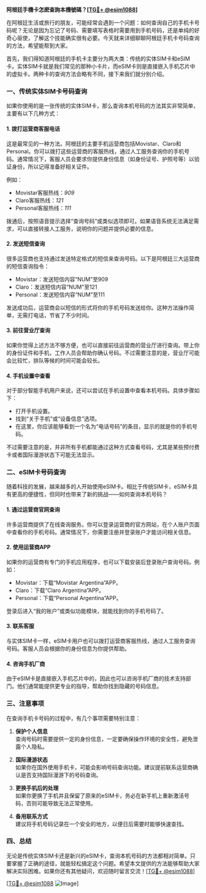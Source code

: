 **阿根廷手機卡怎麽查詢本機號碼？[[TG💪+ @esim1088](https://t.me/s/esim1088)]**

在阿根廷生活或旅行的朋友，可能经常会遇到一个问题：如何查询自己的手机卡号码呢？无论是因为忘记了号码、需要填写表格时需要用到手机号码，还是单纯的好奇心驱使，了解这个技能确实很有必要。今天就来详细聊聊阿根廷手机卡号码查询的方法，希望能帮到大家。

首先，我们得知道阿根廷的手机卡主要分为两大类：传统的实体SIM卡和eSIM卡。实体SIM卡就是我们常见的那种小卡片，而eSIM卡则是直接嵌入手机芯片中的虚拟卡。两种卡的查询方法会略有不同，接下来我们就分别介绍。

### **一、传统实体SIM卡号码查询**

如果你使用的是一张传统的实体SIM卡，那么查询本机号码的方法其实非常简单，主要有以下几种方式：

#### **1. 拨打运营商客服电话**
这是最常见的一种方法。阿根廷的主要手机运营商包括Movistar、Claro和Personal。你可以拨打这些运营商的客服热线，通过人工服务查询你的手机号码。通常情况下，客服人员会要求你提供身份信息（如身份证号、护照号等）以验证身份，所以记得准备好相关证件。

例如：
- Movistar客服热线：*909*
- Claro客服热线：*121*
- Personal客服热线：*111*

拨通后，按照语音提示选择“查询号码”或类似选项即可。如果语音系统无法满足需求，可以直接转接人工服务，说明你的问题并提供必要的信息。

#### **2. 发送短信查询**
很多运营商也支持通过发送特定格式的短信来查询号码。以下是阿根廷三大运营商的短信查询指令：
- Movistar：发送短信内容“NUM”至909
- Claro：发送短信内容“NUM”至121
- Personal：发送短信内容“NUM”至111

发送成功后，运营商会以短信的形式将你的手机号码发送给你。这种方法操作简单，无需打电话，节省了不少时间。

#### **3. 前往营业厅查询**
如果你觉得上述方法不够方便，也可以直接前往运营商的营业厅进行查询。带上你的身份证件和手机，工作人员会帮助你确认号码。不过需要注意的是，营业厅可能会比较忙，排队等候的时间可能会较长。

#### **4. 手机设置中查看**
对于部分智能手机用户来说，还可以尝试在手机设置中查看本机号码。具体步骤如下：
- 打开手机设置。
- 找到“关于手机”或“设备信息”选项。
- 在这里，你应该能够看到一个名为“电话号码”的条目，显示的就是你的手机号码。

不过需要注意的是，并非所有手机都能通过这种方式查看号码，尤其是某些预付费卡或者国际漫游状态下可能无法显示。

### **二、eSIM卡号码查询**

随着科技的发展，越来越多的人开始使用eSIM卡。相比于传统SIM卡，eSIM卡具有更高的便捷性，但同时也带来了新的挑战——如何查询本机号码？

#### **1. 通过运营商官网查询**
许多运营商提供了在线查询服务。你可以登录运营商的官方网站，在个人账户页面中查看你的手机号码。通常情况下，你需要注册并登录账户才能访问相关信息。

#### **2. 使用运营商APP**
如果你的运营商有专门的手机应用程序，也可以下载安装后登录账户查询号码。例如：
- Movistar：下载“Movistar Argentina”APP。
- Claro：下载“Claro Argentina”APP。
- Personal：下载“Personal Argentina”APP。

登录后进入“我的账户”或类似功能模块，就能找到你的手机号码了。

#### **3. 联系客服**
与实体SIM卡一样，eSIM卡用户也可以拨打运营商客服热线，通过人工服务查询号码。客服人员会根据你的身份信息为你提供帮助。

#### **4. 咨询手机厂商**
由于eSIM卡是直接嵌入手机芯片中的，因此也可以咨询手机厂商的技术支持部门。他们通常能提供更专业的指导，帮助你找到隐藏的号码信息。

### **三、注意事项**

在查询手机卡号码的过程中，有几个事项需要特别注意：

1. **保护个人信息**  
   查询号码时需要提供一定的身份信息，一定要确保操作环境的安全性，避免泄露个人隐私。

2. **国际漫游状态**  
   如果你在国外使用手机卡，可能会影响号码查询功能。建议提前联系运营商确认是否支持国际漫游下的号码查询。

3. **更换手机后的处理**  
   如果你更换了手机并且保留了原来的eSIM卡，务必在新手机上重新激活号码，否则可能导致无法正常使用。

4. **备用联系方式**  
   建议将手机号码记录在一个安全的地方，以便日后需要时能够快速查找。

### **四、总结**

无论是传统实体SIM卡还是新兴的eSIM卡，查询本机号码的方法都相对简单。只要掌握了正确的途径，就能轻松搞定这个问题。希望本文提供的方法能够帮助大家解决实际困难。如果你还有其他疑问，欢迎随时留言交流！[[TG💪+ @esim1088](https://t.me/s/esim1088)]

[[TG💪+ @esim1088](https://t.me/s/esim1088) ![Image](https://i.postimg.cc/4NQfJmqS/Snipaste-2025-05-13-00-14-12.png)]